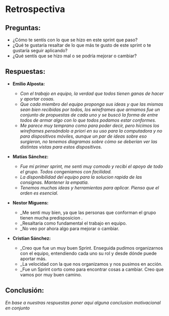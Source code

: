 # Retrospectiva

## Preguntas:

* ¿Cómo te sentís con lo que se hizo en este sprint que paso?
* ¿Qué te gustaría resaltar de lo que más te gusto de este sprint o te gustaría seguir aplicando?
* ¿Qué sentís que se hizo mal o se podría mejorar o cambiar?

## Respuestas:

* **Emilio Alposta:**
    * _Con el trabajo en equipo, la verdad que todos tienen ganas de hacer y aportar cosas._
    * _Que cada miembro del equipo proponga sus ideas y que las mismas sean bien recibidas por todos, los wireframes que armamos fue un conjunto de propuestas de cada uno y se buscó la forma de entre todos de armar algo con lo que todos podamos estar conformes._
    * _Me parece muy temprano como para poder decir, pero hicimos los wireframes pensándolo a priori en su uso para la computadora y no para dispositivos móviles, aunque un par de ideas sobre eso surgieron, no tenemos diagramas sobre cómo se deberían ver las distintas vistas para estos dispositivos._

* **Matías Sánchez:**
    * _Fue mi primer sprint, me senti muy comodo y recibi el apoyo de todo el grupo. Todos congeniamos con facilidad._
    * _La disponibilidad del equipo para la solucion rapida de las consignas. Mantener la empatia._
    * _Tenemos muchas ideas y herramientas para aplicar. Pienso que el orden es esencial._

* **Nestor Miguens:**
    * _Me senti muy bien, ya que las personas que conforman el grupo tienen mucha predisposicion .
    * _Resaltaria como fundamental el trabajo en equipo.
    * _No veo por ahora algo para mejorar o cambiar.

* **Cristian Sánchez:**
    * _Creo que fue un muy buen Sprint. Enseguida pudimos organizarnos con el equipo, entendiendo cada uno su rol y desde dónde puede aportar más.
    * _La velocidad con la que nos organizamos y nos pusimos en acción.
    * _Fue un Sprint corto como para encontrar cosas a cambiar. Creo que vamos por muy buen camino.

## Conclusión:
_En base a nuestras respuestas poner aqui alguna conclusion motivacional en conjunto_
